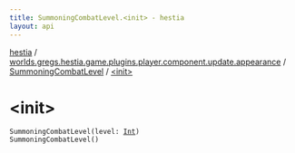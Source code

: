 ```yaml
---
title: SummoningCombatLevel.<init> - hestia
layout: api
---
```


<div class='api-docs-breadcrumbs'><a href="../../index.html">hestia</a> / <a href="../index.html">worlds.gregs.hestia.game.plugins.player.component.update.appearance</a> / <a href="index.html">SummoningCombatLevel</a> / <a href="./-init-.html">&lt;init&gt;</a></div>

# &lt;init&gt;

<div class="signature"><code><span class="identifier">SummoningCombatLevel</span><span class="symbol">(</span><span class="parameterName" id="worlds.gregs.hestia.game.plugins.player.component.update.appearance.SummoningCombatLevel$<init>(kotlin.Int)/level">level</span><span class="symbol">:</span>&nbsp;<a href="https://kotlinlang.org/api/latest/jvm/stdlib/kotlin/-int/index.html"><span class="identifier">Int</span></a><span class="symbol">)</span></code></div>

<div class="signature"><code><span class="identifier">SummoningCombatLevel</span><span class="symbol">(</span><span class="symbol">)</span></code></div>
